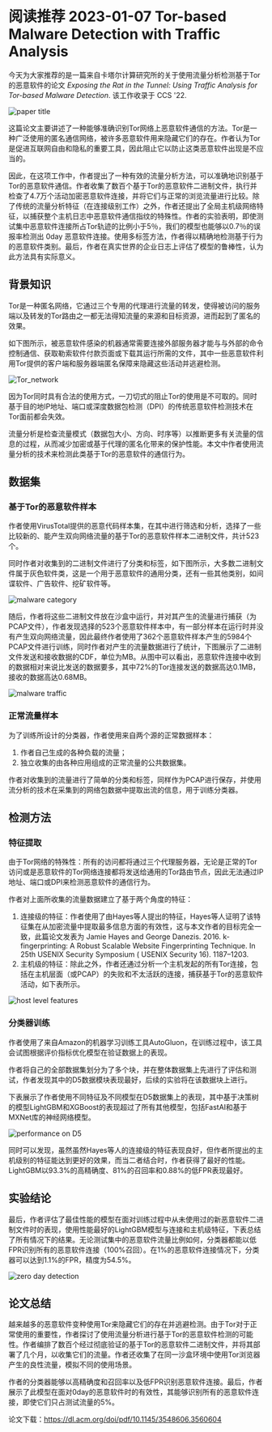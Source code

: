 # 阅读推荐 2023-01-07 Tor-based Malware Detection with Traffic Analysis

今天为大家推荐的是一篇来自卡塔尔计算研究所的关于使用流量分析检测基于Tor的恶意软件的论文 *Exposing the Rat in the Tunnel: Using Traffic Analysis for Tor-based Malware Detection*. 该工作收录于 CCS '22.

![paper title](paper_title.png)

这篇论文主要讲述了一种能够准确识别Tor网络上恶意软件通信的方法。Tor是一种广泛使用的匿名通信网络，被许多恶意软件用来隐藏它们的存在。作者认为Tor是促进互联网自由和隐私的重要工具，因此阻止它以防止这类恶意软件出现是不应当的。

因此，在这项工作中，作者提出了一种有效的流量分析方法，可以准确地识别基于Tor的恶意软件通信。作者收集了数百个基于Tor的恶意软件二进制文件，执行并检查了4.7万个活动加密恶意软件连接，并将它们与正常的浏览流量进行比较。除了传统的流量分析特征（在连接级别工作）之外，作者还提出了全局主机级网络特征，以捕获整个主机日志中恶意软件通信指纹的特殊性。作者的实验表明，即使测试集中恶意软件连接所占Tor轨迹的比例小于5％，我们的模型也能够以0.7％的误报率检测出 0day 恶意软件连接。使用多标签方法，作者得以精确地检测基于行为的恶意软件类别。最后，作者在真实世界的企业日志上评估了模型的鲁棒性，认为此方法具有实际意义。

## 背景知识

Tor是一种匿名网络，它通过三个专用的代理进行流量的转发，使得被访问的服务端以及转发的Tor路由之一都无法得知流量的来源和目标资源，进而起到了匿名的效果。

如下图所示，被恶意软件感染的机器通常需要连接外部服务器才能与与外部的命令控制通信、获取勒索软件付款页面或下载其运行所需的文件，其中一些恶意软件利用Tor提供的客户端和服务器端匿名保障来隐藏这些活动并逃避检测。

![Tor_network](fig1.png)

因为Tor同时具有合法的使用方式，一刀切式的阻止Tor的使用是不可取的。同时基于目的地IP地址、端口或深度数据包检测（DPI）的传统恶意软件检测技术在Tor面前都会失效。

流量分析是检查流量模式（数据包大小、方向、时序等）以推断更多有关流量的信息的过程，从而减少加密或基于代理的匿名化带来的保护性能。本文中作者使用流量分析的技术来检测此类基于Tor的恶意软件的通信行为。

## 数据集

### 基于Tor的恶意软件样本

作者使用VirusTotal提供的恶意代码样本集，在其中进行筛选和分析，选择了一些比较新的、能产生双向网络流量的基于Tor的恶意软件样本二进制文件，共计523个。

同时作者对收集到的二进制文件进行了分类和标签，如下图所示，大多数二进制文件属于灰色软件类，这是一个用于恶意软件的通用分类，还有一些其他类别，如间谍软件、广告软件、挖矿软件等。

![malware category](fig3.png)

随后，作者将这些二进制文件放在沙盒中运行，并对其产生的流量进行捕获（为PCAP文件），作者发现选择的523个恶意软件样本中，有一部分样本在运行时并没有产生双向网络流量，因此最终作者使用了362个恶意软件样本产生的5984个PCAP文件进行训练，同时作者对产生的流量数据进行了统计，下图展示了二进制文件发送和接收数据的CDF，单位为MB。从图中可以看出，恶意软件连接中收到的数据相对来说比发送的数据要多，其中72%的Tor连接发送的数据高达0.1MB，接收的数据高达0.68MB。

![malware traffic](fig4.png)

### 正常流量样本

为了训练所设计的分类器，作者使用来自两个源的正常数据样本：

1. 作者自己生成的各种负载的流量；
2. 独立收集的由各种应用组成的正常流量的公共数据集。

作者对收集到的流量进行了简单的分类和标签，同样作为PCAP进行保存，并使用流分析的技术在采集到的网络包数据中提取出流的信息，用于训练分类器。

## 检测方法

### 特征提取

由于Tor网络的特殊性：所有的访问都将通过三个代理服务器，无论是正常的Tor访问或是恶意软件的Tor网络连接都将发送给通用的Tor路由节点，因此无法通过IP地址、端口或DPI来检测恶意软件的通信行为。

作者对上面所收集的流量数据建立了基于两个角度的特征：

1. 连接级的特征：作者使用了由Hayes等人提出的特征，Hayes等人证明了该特征集在从加密流量中提取最多信息方面的有效性，这与本文作者的目标完全一致，此篇论文发表为 Jamie Hayes and George Danezis. 2016. k-fingerprinting: A Robust Scalable Website Fingerprinting Technique. In 25th USENIX Security Symposium ( USENIX Security 16). 1187–1203.
2. 主机级的特征：除此之外，作者还通过分析一个主机发起的所有Tor连接，包括在主机层面（或PCAP）的失败和不太活跃的连接，捕获基于Tor的恶意软件活动，如下表所示。

![host level features](table2.png)

### 分类器训练

作者使用了来自Amazon的机器学习训练工具AutoGluon，在训练过程中，该工具会试图根据评价指标优化模型在验证数据上的表现。

作者将自己的全部数据集划分为了多个块，并在整体数据集上先进行了评估和测试，作者发现其中的D5数据模块表现最好，后续的实验将在该数据块上进行。

下表展示了作者使用不同特征及不同模型在D5数据集上的表现，其中基于决策树的模型LightGBM和XGBoost的表现超过了所有其他模型，包括FastAI和基于MXNet库的神经网络模型。

![performance on D5](table5.png)

同时可以发现，虽然虽然Hayes等人的连接级的特征表现良好，但作者所提出的主机级别的特征能达到更好的效果，而当二者结合时，作者获得了最好的性能。LightGBM以93.3%的高精确度、81%的召回率和0.88%的低FPR表现最好。

## 实验结论

最后，作者评估了最佳性能的模型在面对训练过程中从未使用过的新恶意软件二进制文件时的表现，使用性能最好的LightGBM模型与连接和主机级特征，下表总结了所有情况下的结果。无论测试集中的恶意软件流量比例如何，分类器都能以低FPR识别所有的恶意软件连接（100%召回）。在1%的恶意软件连接情况下，分类器可以达到1.1%的FPR，精度为54.5%。

![zero day detection](table7.png)

## 论文总结

越来越多的恶意软件变种使用Tor来隐藏它们的存在并逃避检测。由于Tor对于正常使用的重要性，作者探讨了使用流量分析进行基于Tor的恶意软件检测的可能性。作者编排了数百个经过彻底验证的基于Tor的恶意软件二进制文件，并将其部署了几个月，以收集它们的流量。作者还收集了在同一沙盒环境中使用Tor浏览器产生的良性流量，模拟不同的使用场景。

作者的分类器能够以高精确度和召回率以及低FPR识别恶意软件连接。最后，作者展示了此模型在面对0day的恶意软件时的有效性，其能够识别所有的恶意软件连接，即使它们只占测试流量的5%。

论文下载：https://dl.acm.org/doi/pdf/10.1145/3548606.3560604